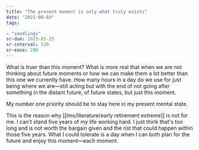 ```yaml
---
title: "The present moment is only what truly exists"
date: "2021-08-03"
tags:

- "seedlings"
sr-due: 2023-05-25
sr-interval: 139
sr-ease: 290
---
```


What is truer than this moment? What is more real that when we are not thinking about future moments or how we can make them a lot better than this one we currently have. How many hours in a day do we use for just being where we are—still acting but with the end of not going after something in the distant future, of future states, but just this moment.

My number one priority should be to stay here in my present mental state.

This is the reason why [[lms/literature/early retirement extreme]] is not for me. I can't stand five years of my life working hard. I just think that's too long and is not worth the bargain given and the rist that could happen within those five years. What I could tolerate is a day when I can both plan for the future and enjoy this moment—each moment.

